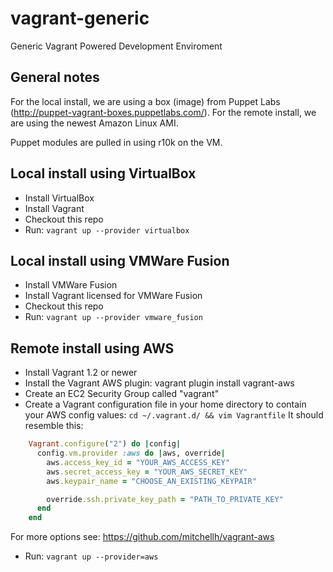 vagrant-generic
===============

Generic Vagrant Powered Development Enviroment

General notes
-------------
For the local install, we are using a box (image) from Puppet Labs (http://puppet-vagrant-boxes.puppetlabs.com/).  For the remote install, we are using the newest Amazon Linux AMI.

Puppet modules are pulled in using r10k on the VM.

Local install using VirtualBox
------------------------------
* Install VirtualBox
* Install Vagrant
* Checkout this repo
* Run: `vagrant up --provider virtualbox`

Local install using VMWare Fusion
---------------------------------
* Install VMWare Fusion
* Install Vagrant licensed for VMWare Fusion
* Checkout this repo
* Run: `vagrant up --provider vmware_fusion`

Remote install using AWS
------------------------
* Install Vagrant 1.2 or newer
* Install the Vagrant AWS plugin:
        vagrant plugin install vagrant-aws
* Create an EC2 Security Group called "vagrant"
* Create a Vagrant configuration file in your home directory to contain your AWS config values: `cd ~/.vagrant.d/ && vim Vagrantfile`
It should resemble this:
```ruby
    Vagrant.configure("2") do |config|
      config.vm.provider :aws do |aws, override|
        aws.access_key_id = "YOUR_AWS_ACCESS_KEY"
        aws.secret_access_key = "YOUR_AWS_SECRET_KEY"
        aws.keypair_name = "CHOOSE_AN_EXISTING_KEYPAIR"

        override.ssh.private_key_path = "PATH_TO_PRIVATE_KEY"
      end
    end
```
  For more options see: https://github.com/mitchellh/vagrant-aws
* Run: `vagrant up --provider=aws`
